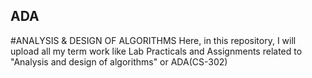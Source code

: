 ## ADA
#ANALYSIS & DESIGN OF ALGORITHMS
Here, in this repository, I will upload all my term work like Lab Practicals and Assignments related to "Analysis and design of algorithms" or ADA(CS-302)
